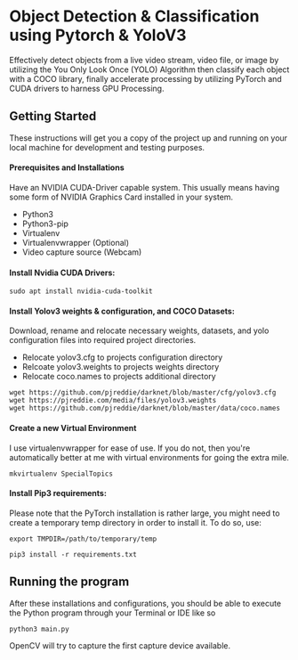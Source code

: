 # Object Detection & Classification using Pytorch & YoloV3

Effectively detect objects from a live video stream, video file, or image by utilizing the You Only Look Once (YOLO) Algorithm then classify each object with a COCO library, finally accelerate processing by utilizing PyTorch and CUDA drivers to harness GPU Processing.


## Getting Started

These instructions will get you a copy of the project up and running on your local machine for development and testing purposes.


#### Prerequisites and Installations

Have an NVIDIA CUDA-Driver capable system. This usually means having some form of NVIDIA Graphics Card installed in your system.

* Python3
* Python3-pip
* Virtualenv 
* Virtualenvwrapper (Optional)
* Video capture source (Webcam)


#### Install Nvidia CUDA Drivers:
```
sudo apt install nvidia-cuda-toolkit
```

#### Install Yolov3 weights & configuration, and COCO Datasets:
Download, rename and relocate necessary weights, datasets, and yolo configuration files into required project directories.

* Relocate yolov3.cfg to projects configuration directory
* Relcoate yolov3.weights to projects weights directory
* Relocate coco.names to projects additional directory


```
wget https://github.com/pjreddie/darknet/blob/master/cfg/yolov3.cfg
wget https://pjreddie.com/media/files/yolov3.weights
wget https://github.com/pjreddie/darknet/blob/master/data/coco.names

```

#### Create a new Virtual Environment
I use virtualenvwrapper for ease of use. If you do not, then you're automatically better at me with virtual environments for going the extra mile. 

```
mkvirtualenv SpecialTopics
```

#### Install Pip3 requirements:

Please note that the PyTorch installation is rather large, you might need to create a temporary temp directory in order to install it. To do so, use:

```
export TMPDIR=/path/to/temporary/temp
```

```
pip3 install -r requirements.txt
```


## Running the program

After these installations and configurations, you should be able to execute the Python program through your Terminal or IDE like so

```
python3 main.py
```
OpenCV will try to capture the first capture device available.


